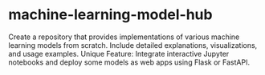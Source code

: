# machine-learning-model-hub
Create a repository that provides implementations of various machine learning models from scratch. Include detailed explanations, visualizations, and usage examples. Unique Feature: Integrate interactive Jupyter notebooks and deploy some models as web apps using Flask or FastAPI.
